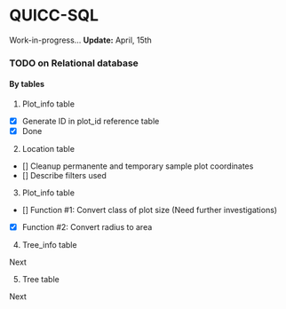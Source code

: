 QUICC-SQL
=========

Work-in-progress...
**Update:** April, 15th 

### TODO on Relational database

#### By tables

1. Plot_info table

- [x] Generate ID in plot_id reference table 
- [x] Done

2. Location table

- [] Cleanup permanente and temporary sample plot coordinates
- [] Describe filters used

3. Plot_info table

- [] Function #1: Convert class of plot size (Need further investigations)
- [x] Function #2: Convert radius to area

4. Tree_info table

Next

5. Tree table

Next